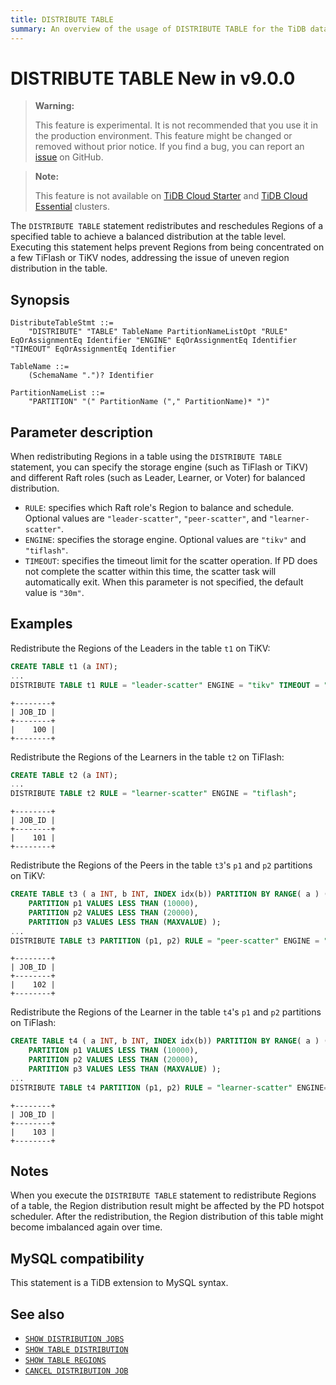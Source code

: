 ```yaml
---
title: DISTRIBUTE TABLE
summary: An overview of the usage of DISTRIBUTE TABLE for the TiDB database.
---
```


# DISTRIBUTE TABLE <span class="version-mark">New in v9.0.0</span>

> **Warning:**
>
> This feature is experimental. It is not recommended that you use it in the production environment. This feature might be changed or removed without prior notice. If you find a bug, you can report an [issue](https://github.com/pingcap/tidb/issues) on GitHub.

<CustomContent platform="tidb-cloud">

> **Note:**
>
> This feature is not available on [TiDB Cloud Starter](https://docs.pingcap.com/tidbcloud/select-cluster-tier#tidb-cloud-serverless) and [TiDB Cloud Essential](https://docs.pingcap.com/tidbcloud/select-cluster-tier#essential) clusters.

</CustomContent>

The `DISTRIBUTE TABLE` statement redistributes and reschedules Regions of a specified table to achieve a balanced distribution at the table level. Executing this statement helps prevent Regions from being concentrated on a few TiFlash or TiKV nodes, addressing the issue of uneven region distribution in the table.

## Synopsis

```ebnf+diagram
DistributeTableStmt ::=
    "DISTRIBUTE" "TABLE" TableName PartitionNameListOpt "RULE" EqOrAssignmentEq Identifier "ENGINE" EqOrAssignmentEq Identifier "TIMEOUT" EqOrAssignmentEq Identifier

TableName ::=
    (SchemaName ".")? Identifier

PartitionNameList ::=
    "PARTITION" "(" PartitionName ("," PartitionName)* ")"
```

## Parameter description

When redistributing Regions in a table using the `DISTRIBUTE TABLE` statement, you can specify the storage engine (such as TiFlash or TiKV) and different Raft roles (such as Leader, Learner, or Voter) for balanced distribution.

- `RULE`: specifies which Raft role's Region to balance and schedule. Optional values are `"leader-scatter"`, `"peer-scatter"`, and `"learner-scatter"`.
- `ENGINE`: specifies the storage engine. Optional values are `"tikv"` and `"tiflash"`.
- `TIMEOUT`: specifies the timeout limit for the scatter operation. If PD does not complete the scatter within this time, the scatter task will automatically exit. When this parameter is not specified, the default value is `"30m"`.

## Examples

Redistribute the Regions of the Leaders in the table `t1` on TiKV:

```sql
CREATE TABLE t1 (a INT);
...
DISTRIBUTE TABLE t1 RULE = "leader-scatter" ENGINE = "tikv" TIMEOUT = "1h";
```

```
+--------+
| JOB_ID |
+--------+
|    100 |
+--------+
```

Redistribute the Regions of the Learners in the table `t2` on TiFlash:

```sql
CREATE TABLE t2 (a INT);
...
DISTRIBUTE TABLE t2 RULE = "learner-scatter" ENGINE = "tiflash";
```

```
+--------+
| JOB_ID |
+--------+
|    101 |
+--------+
```

Redistribute the Regions of the Peers in the table `t3`'s `p1` and `p2` partitions on TiKV:

```sql
CREATE TABLE t3 ( a INT, b INT, INDEX idx(b)) PARTITION BY RANGE( a ) (
    PARTITION p1 VALUES LESS THAN (10000),
    PARTITION p2 VALUES LESS THAN (20000),
    PARTITION p3 VALUES LESS THAN (MAXVALUE) );
...
DISTRIBUTE TABLE t3 PARTITION (p1, p2) RULE = "peer-scatter" ENGINE = "tikv";
```

```
+--------+
| JOB_ID |
+--------+
|    102 |
+--------+
```

Redistribute the Regions of the Learner in the table `t4`'s `p1` and `p2` partitions on TiFlash:

```sql
CREATE TABLE t4 ( a INT, b INT, INDEX idx(b)) PARTITION BY RANGE( a ) (
    PARTITION p1 VALUES LESS THAN (10000),
    PARTITION p2 VALUES LESS THAN (20000),
    PARTITION p3 VALUES LESS THAN (MAXVALUE) );
...
DISTRIBUTE TABLE t4 PARTITION (p1, p2) RULE = "learner-scatter" ENGINE="tiflash";
```

```
+--------+
| JOB_ID |
+--------+
|    103 |
+--------+
```

## Notes

When you execute the `DISTRIBUTE TABLE` statement to redistribute Regions of a table, the Region distribution result might be affected by the PD hotspot scheduler. After the redistribution, the Region distribution of this table might become imbalanced again over time.

## MySQL compatibility

This statement is a TiDB extension to MySQL syntax.

## See also

- [`SHOW DISTRIBUTION JOBS`](/sql-statements/sql-statement-show-distribution-jobs.md)
- [`SHOW TABLE DISTRIBUTION`](/sql-statements/sql-statement-show-table-distribution.md)
- [`SHOW TABLE REGIONS`](/sql-statements/sql-statement-show-table-regions.md)
- [`CANCEL DISTRIBUTION JOB`](/sql-statements/sql-statement-cancel-distribution-job.md)